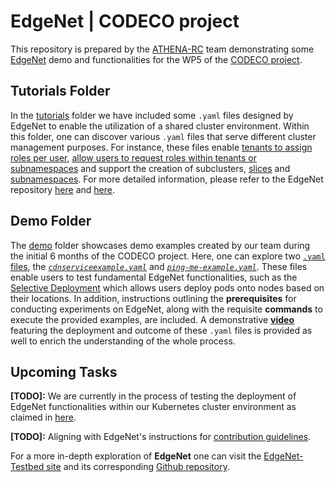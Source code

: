 # EdgeNet | CODECO project
This repository is prepared by the [ATHENA-RC](https://www.athenarc.gr/en/home) team demonstrating some [EdgeNet](https://www.edge-net.org/) demo and functionalities for the WP5 of the [CODECO project](https://he-codeco.eu/).

## Tutorials Folder

In the [tutorials](https://github.com/gkoukis/MyTest/tree/main/tutorials) folder we have included some ``.yaml`` files designed by EdgeNet to enable the utilization of a shared cluster environment. Within this folder, one can discover various ``.yaml`` files that serve different cluster management purposes. For instance, these files enable [tenants to assign roles per user](https://github.com/gkoukis/MyTest/blob/main/tutorials/role_binding-ath-admin-george.yaml), [allow users to request roles within tenants or subnamespaces](https://github.com/gkoukis/MyTest/blob/main/tutorials/rolerequest-ath-george.yaml) and support the creation of subclusters, [slices](https://github.com/gkoukis/MyTest/blob/main/tutorials/sliceclaim-ath.yaml) and [subnamespaces](https://github.com/gkoukis/MyTest/blob/main/tutorials/subnamespace-Workspace-ath.yaml). For more detailed information, please refer to the EdgeNet repository [here](https://github.com/EdgeNet-project/edgenet/blob/main/docs/README.md#multitenancy) and [here](https://github.com/EdgeNet-project/edgenet/tree/main/docs/tutorials).

## Demo Folder

The [demo](https://github.com/gkoukis/MyTest/blob/main/demo/) folder showcases demo examples created by our team during the initial 6 months of the CODECO project. Here, one can explore two [``.yaml`` files](https://kubernetes.io/docs/concepts/overview/working-with-objects/kubernetes-objects/), the [*``cdnserviceexample.yaml``*](https://github.com/gkoukis/MyTest/blob/main/demo/cdnserviceexample.yaml) and [*``ping-me-example.yaml``*](https://github.com/gkoukis/MyTest/blob/main/demo/ping-me-example.yaml). These files enable users to test fundamental EdgeNet functionalities, such as the [Selective Deployment](https://github.com/EdgeNet-project/edgenet/blob/main/docs/custom_resources.md#selective-deployment) which allows users deploy pods onto nodes based on their locations. In addition, instructions outlining the **prerequisites** for conducting experiments on EdgeNet, along with the requisite **commands** to execute the provided examples, are included. A demonstrative [**video**](https://github.com/gkoukis/MyTest/assets/127508084/942e05ad-2af0-484e-a80b-f984d562562d) featuring the deployment and outcome of these ``.yaml`` files is provided as well to enrich the understanding of the whole process.

## Upcoming Tasks
**[TODO]:** We are currently in the process of testing the deployment of EdgeNet functionalities within our Kubernetes cluster environment as claimed in [here](https://github.com/EdgeNet-project/edgenet/blob/main/docs/tutorials/deploy_edgenet_to_kube.md).

**[TODO]:** Aligning with EdgeNet's instructions for [contribution guidelines](https://github.com/EdgeNet-project/edgenet/blob/main/docs/guides/contribution_guides.md).

For a more in-depth exploration of **EdgeNet** one can visit the [EdgeNet-Testbed site](https://www.edge-net.org/pages/running-experiments.html) and its corresponding [Github repository](https://github.com/EdgeNet-project/edgenet).
